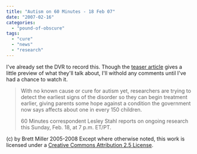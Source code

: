 ```yaml
---
title: "Autism on 60 Minutes - 18 Feb 07"
date: "2007-02-16"
categories: 
  - "pound-of-obscure"
tags: 
  - "cure"
  - "news"
  - "research"
---
```


I've already set the DVR to record this. Though the [teaser article](http://www.cbsnews.com/stories/2007/02/15/60minutes/main2483414.shtml "Diagnosis: Autism - Latest Weapons Are Early Detection and Treatment") gives a little preview of what they'll talk about, I'll withold any comments until I've had a chance to watch it.

> With no known cause or cure for autism yet, researchers are trying to detect the earliest signs of the disorder so they can begin treatment earlier, giving parents some hope against a condition the government now says affects about one in every 150 children.  
>   
> 60 Minutes correspondent Lesley Stahl reports on ongoing research this Sunday, Feb. 18, at 7 p.m. ET/PT.

(c) by Brett Miller 2005-2008 Except where otherwise noted, this work is licensed under a [Creative Commons Attribution 2.5 License](http://creativecommons.org/licenses/by/2.5/).
